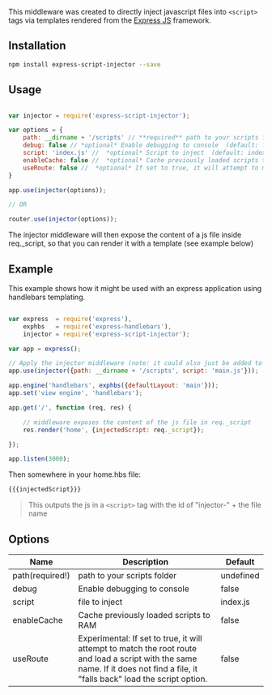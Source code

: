 This middleware was created to directly inject javascript files into `<script>` tags via templates rendered from the [Express JS](http://expressjs.com/) framework.

## Installation

```sh
npm install express-script-injector --save
```

## Usage


```js

var injector = require('express-script-injector');

var options = {
    path: __dirname + '/scripts' // **required** path to your scripts folder (default: undefined)
    debug: false // *optional* Enable debugging to console  (default: false)
    script: 'index.js' //  *optional* Script to inject  (default: index.js)
    enableCache: false //  *optional* Cache previously loaded scripts to RAM  (default: false)
    useRoute: false //  *optional* If set to true, it will attempt to match the root route and load a script with the same name. (default: false)
}

app.use(injector(options));

// OR

router.use(injector(options));
```

The injector middleware will then expose the content of a js file inside req._script, so that you can render it with a template (see example below)


## Example

This example shows how it might be used with an express application using handlebars templating.

```js

var express  = require('express'),
    exphbs   = require('express-handlebars'),
    injector = require('express-script-injector');

var app = express();

// Apply the injector middleware (note: it could also just be added to a router instead)
app.use(injector({path: __dirname + '/scripts', script: 'main.js'}));

app.engine('handlebars', exphbs({defaultLayout: 'main'}));
app.set('view engine', 'handlebars');

app.get('/', function (req, res) {

    // middleware exposes the content of the js file in req._script
    res.render('home', {injectedScript: req._script});

});

app.listen(3000);

```

Then somewhere in your home.hbs file:

```html
{{{injectedScript}}}
```

> This outputs the js in a `<script>` tag with the id of "injector-" + the file name

## Options

<table>
    <thead>
        <tr>
            <th>Name</th>
            <th>Description</th>
            <th>Default</th>
        </tr>
    </thead>
    <tbody>
        <tr>
            <td>path(required!)</td>
            <td>path to your scripts folder</td>
            <td>undefined</td>
        </tr>
        <tr>
            <td>debug</td>
            <td>Enable debugging to console</td>
            <td>false</td>
        </tr>
        <tr>
            <td>script</td>
            <td>file to inject</td>
            <td>index.js</td>
        </tr>
        <tr>
            <td>enableCache</td>
            <td>Cache previously loaded scripts to RAM</td>
            <td>false</td>
        </tr>
        <tr>
            <td>useRoute</td>
            <td>Experimental: If set to true, it will attempt to match the root route and load a script with the same name.  If it does not find a file, it "falls back" load the script option.</td>
            <td>false</td>
        </tr>
    </tbody>
</table>